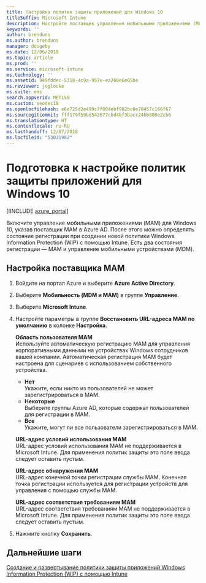 ```yaml
---
title: Настройка политик защиты приложений для Windows 10
titleSuffix: Microsoft Intune
description: Настройте поставщик управления мобильными приложениями (MAM) в Azure AD.
keywords: ''
author: brenduns
ms.author: brenduns
manager: dougeby
ms.date: 12/06/2018
ms.topic: article
ms.prod: ''
ms.service: microsoft-intune
ms.technology: ''
ms.assetid: 949fddec-5318-4c9a-957e-ea260e6e05be
ms.reviewer: joglocke
ms.suite: ems
search.appverid: MET150
ms.custom: seodec18
ms.openlocfilehash: e6e725d2e499c7f004ebf982bc0e70457c166f67
ms.sourcegitcommit: fff179f59bd542677cbd4bf3bacc24bb880e2cb6
ms.translationtype: HT
ms.contentlocale: ru-RU
ms.lasthandoff: 12/07/2018
ms.locfileid: "53031982"
---
```

# <a name="get-ready-to-configure-app-protection-policies-for-windows-10"></a>Подготовка к настройке политик защиты приложений для Windows 10 

[!INCLUDE [azure_portal](./includes/azure_portal.md)]

Включите управление мобильными приложениями (MAM) для Windows 10, указав поставщик MAM в Azure AD. После этого можно определять состояние регистрации при создании новой политики Windows Information Protection (WIP) с помощью Intune. Есть два состояния регистрации — MAM и управление мобильными устройствами (MDM).

## <a name="to-configure-the-mam-provider"></a>Настройка поставщика MAM

1. Войдите на портал Azure и выберите **Azure Active Directory**.

2. Выберите **Мобильность (MDM и MAM)** в группе **Управление**.

3. Выберите **Microsoft Intune**.

4. Настройте параметры в группе **Восстановить URL-адреса MAM по умолчанию**  в колонке **Настройка**.

   **Область пользователя MAM**  
   Используйте автоматическую регистрацию MAM для управления корпоративными данными на устройствах Windows сотрудников вашей компании. Автоматическая регистрация MAM будет настроена для сценариев с использованием собственного устройства.<ul><li>**Нет**<br>Укажите, если никто из пользователей не может зарегистрироваться в MAM.</li><li>**Некоторые**<br>Выберите группы Azure AD, которые содержат пользователей для регистрации в MAM.</li><li>**Все**<br>Укажите, могут ли все пользователи зарегистрироваться в MAM.</li></ul>

   **URL-адрес условий использования MAM**  
   URL-адрес условий использования MAM не поддерживается в Microsoft Intune. Для применения политик защиты это поле ввода следует оставить пустым.

   **URL-адрес обнаружения MAM**  
   URL-адрес конечной точки регистрации службы MAM. Конечная точка регистрации используется для регистрации устройств для управления с помощью службы MAM.

   **URL-адрес соответствия требованиям MAM**  
   URL-адрес соответствия требованиям MAM не поддерживается в Microsoft Intune. Для применения политик защиты это поле ввода следует оставить пустым. 

5.  Нажмите кнопку **Сохранить**.

## <a name="next-steps"></a>Дальнейшие шаги

[Создание и развертывание политики защиты приложений Windows Information Protection (WIP) с помощью Intune](windows-information-protection-policy-create.md)
